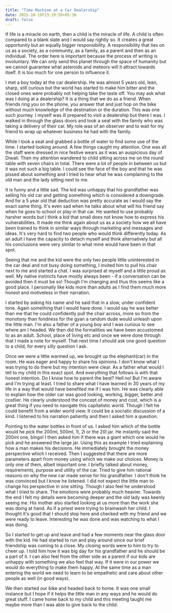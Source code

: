 ```yaml
---
title: "Time Machine at a Car Dealership"
date: 2025-10-19T23:19:59+05:30
draft: false
---
```



If life is a miracle on earth, then a child is the miracle of life. A child is often compared to a blank slate and I would say rightly so. It creates a great opportunity but an equally bigger responsibility. A responsibility that lies on us as a society, as a community, as a family, as a parent and then as an individual. The order here is important because the process of writing is involuntary. We can only send this planet through the space of humanity but we cannot guarantee what asteroids and meteors will it attract towards itself. It is too much for one person to influence it.

I met a boy today at the car dealership. He was almost 5 years old, lean, sharp, still curious but the world has started to make him bitter and the closed ones were probably not helping take the taste off. You may ask what was I doing at a dealership? It is a thing that we do as a friend. When friends ring you on the phone, you answer that and just hop on the bike without much knowledge of the destination or the duration. This was one such journey. I myself was ill prepared to visit a dealership but there I was. I walked in through the glass doors and took a seat with the family who was taking a delivery of their car. My role was of an observer and to wait for my friend to wrap up whatever business he had with the family.

While I took a seat and grabbed a bottle of water to find some use of the time. I started looking around. A few things caught my attention. One was all the staff were dressed in nice festive wears as it was an auspicious day of Diwali. Then my attention wandered to child sitting across me on the round table with seven chairs in total. There were a lot of people in between us but it was not such a big table. I could see the face of the boy and that he was pissed about something and I tried to hear what he was complaining to the old man and the lady sitting next to me.

It is funny and a little sad. The kid was unhappy that his grandfather was selling his old car and getting something which is considered a downgrade. And for a 5 year old that deduction was pretty accurate as I would say the exact same thing. It's even sad when he talks about what will his friend say when he goes to school or play in that car. He wanted to use probably harsher words but I think a kid that small does not know how to express his vulnerabilities. It made me think again about us as a society how we all have been trained to think in similar ways through marketing and messages and ideas. It's very hard to find two people who would think differently today. As an adult I have the capacity to detach myself and think alternatively but all his conclusions were very similar to what mine would have been in that spot.

Seeing that me and the kid were the only two people little uninterested in the car deal and not busy doing something, I invited him to pull his chair next to me and started a chat. I was surprised at myself and a little proud as well. My native instincts have mostly always been - if a conversation can be avoided then it must be so! Though I'm changing and thus this seems like a good place. I personally like kids more than adults as I find them much more honest and motiveless in their narration.

I started by asking his name and he said that in a slow, under confident tone. Again something that I would have done. I would say he was better than me that he could confidently pull the chair across, more so from the monotony than fondness for the gyan a random dude would unleash upon the little man. I'm also a father of a young boy and I was curious to see where am I headed. We then did the formalities we have been accustomed to as an adult. School, place of living etc and once we were done through that I made a note for myself. That next time I should ask one good question to a child, for every silly question I ask.

Once we were a little warmed up, we brought up the elephant(car) in the room. He was eager and happy to share his opinions. I don't know what I was trying to do there but my intention were clear. As a father what would I tell to my child in this exact spot. And everything that follows is with that honest intention. Do I know how to parent the best? Hell no! But I'm aware and I'm trying at least. I tried to share what I have learned in 30 years of my life in a way that would have benefited me if I was him. He was clearly able to explain how the older car was good looking, working, bigger, better and costlier. He clearly understood the concept of money and cost, which is a great thing if you need to navigate this capitalistic world. Though I felt he could benefit from a wider world view. It could be a socratic discussion of a kind. I listened to his narration patiently and then I asked him a question.

Pointing to the water bottles in front of us. I asked him which of the bottle would he pick the 200ml, 500ml, 1l, 2l or the 20l jar. He instantly said the 200ml one, bingo! I then asked him if there was a giant which one would he pick and he answered the large jar. Using this as example I tried explaining how a man makes his decisions. He immediately brought the money perspective which I received. Then I suggested that there are more parameters apart from money using which we make our choices. Money is only one of them, albeit important one. I briefly talked about money, requirements, purpose and utility of the car. Tried to give him rational reasons on why the new car made sense for his grandfather. I don't think he was convinced but I know he listened. I did not expect the little man to change his perspective in one sitting. Though I also feel he understood what I tried to share. The emotions were probably much heavier. Towards the end I felt my details were becoming deeper and the old lady was keenly seeing me. His mother also started looking at us more than the work she was doing at hand. As if a priest were trying to brainwash her child. I thought it's good that I should stop here and checked with my friend and we were ready to leave. Interesting he was done and was watching to what I was doing.

So I started to get up and leave and had a few moments near the glass door with the kid. He had started to run and play around since our brief friendship was coming to a close. My closing words were to him to try to cheer up. I told him how it was big day for his grandfather and he should be a part of it. I can also feel from the other side as a parent if our kids are unhappy with something we also feel that way. If it were in our power we would do everything to make them happy. At the same time as a man entering the world we need to learn to be empathetic and care about other people as well (in good ways).

We then started our bike and headed back to home. It was one small instance but I hope if it helps the little man in any ways and he would do great stuff. I came home back to my child and this meeting taught me maybe more than I was able to give back to the child.
